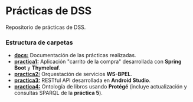 # Prácticas de DSS

Repositorio de prácticas de DSS.

### Estructura de carpetas
- [**docs:**](./docs/) Documentación de las prácticas realizadas.
- [**practica1:**](./practica1/) Aplicación "carrito de la compra" desarrollada con **Spring Boot** y **Thymeleaf**.
- [**practica2:**](./practica2/) Orquestación de servicios **WS-BPEL**.
- [**practica3:**](#) RESTful API desarrollada en **Android Studio**.
- [**practica4:**](./practica4/) Ontología de libros usando **Protégé** (incluye actualización y consultas SPARQL de la **práctica 5**).
